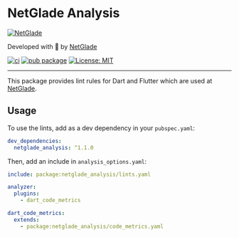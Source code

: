 # NetGlade Analysis

[![NetGlade][logo]][netglade_link]

Developed with 💙 by [NetGlade][netglade_link]

[![ci][ci_badge]][ci_badge_link]
[![pub package][pub_badge]][pub_badge_link]
[![License: MIT][license_badge]][license_badge_link]

---

This package provides lint rules for Dart and Flutter which are used at [NetGlade][netglade_link].

## Usage

To use the lints, add as a dev dependency in your `pubspec.yaml`:

```yaml
dev_dependencies:
  netglade_analysis: ^1.1.0
```

Then, add an include in `analysis_options.yaml`:

```yaml
include: package:netglade_analysis/lints.yaml

analyzer:
  plugins:
    - dart_code_metrics

dart_code_metrics:
  extends:
    - package:netglade_analysis/code_metrics.yaml
```

[netglade_link]: https://netglade.cz/en
[logo]: https://avatars.githubusercontent.com/u/118181453?s=200
[ci_badge]: https://github.com/netglade/netglade_analysis/workflows/ci/badge.svg
[ci_badge_link]: https://github.com/netglade/netglade_analysis/actions
[license_badge]: https://img.shields.io/badge/license-MIT-blue.svg
[license_badge_link]: https://opensource.org/licenses/MIT
[pub_badge]: https://img.shields.io/pub/v/netglade_analysis.svg
[pub_badge_link]: https://pub.dartlang.org/packages/netglade_analysis
